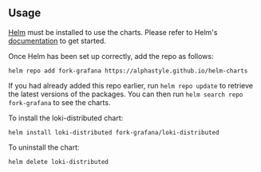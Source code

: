 ## Usage

[Helm](https://helm.sh) must be installed to use the charts.  Please refer to
Helm's [documentation](https://helm.sh/docs) to get started.

Once Helm has been set up correctly, add the repo as follows:

	helm repo add fork-grafana https://alphastyle.github.io/helm-charts

If you had already added this repo earlier, run `helm repo update` to retrieve
the latest versions of the packages. You can then run `helm search repo
fork-grafana` to see the charts.

To install the loki-distributed chart:

	helm install loki-distributed fork-grafana/loki-distributed

To uninstall the chart:

	helm delete loki-distributed

